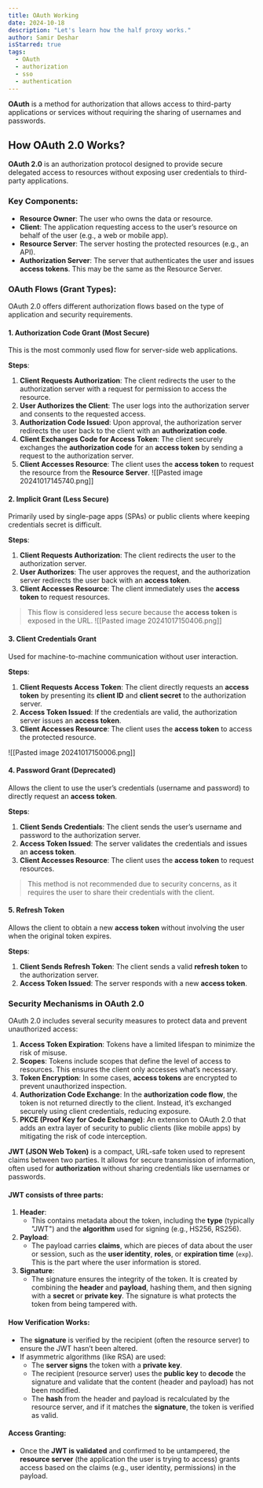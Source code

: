 ```yaml
---
title: OAuth Working
date: 2024-10-18
description: "Let's learn how the half proxy works."
author: Samir Deshar
isStarred: true
tags:
  - OAuth
  - authorization
  - sso
  - authentication
---
```


**OAuth** is a method for authorization that allows access to third-party applications or services without requiring the sharing of usernames and passwords.
## How OAuth 2.0 Works?

**OAuth 2.0** is an authorization protocol designed to provide secure delegated access to resources without exposing user credentials to third-party applications.

### **Key Components**:

- **Resource Owner**: The user who owns the data or resource.
- **Client**: The application requesting access to the user’s resource on behalf of the user (e.g., a web or mobile app).
- **Resource Server**: The server hosting the protected resources (e.g., an API).
- **Authorization Server**: The server that authenticates the user and issues **access tokens**. This may be the same as the Resource Server.

### **OAuth Flows (Grant Types)**:

OAuth 2.0 offers different authorization flows based on the type of application and security requirements.

#### 1. **Authorization Code Grant (Most Secure)**

This is the most commonly used flow for server-side web applications.

**Steps**:

1. **Client Requests Authorization**: The client redirects the user to the authorization server with a request for permission to access the resource.
2. **User Authorizes the Client**: The user logs into the authorization server and consents to the requested access.
3. **Authorization Code Issued**: Upon approval, the authorization server redirects the user back to the client with an **authorization code**.
4. **Client Exchanges Code for Access Token**: The client securely exchanges the **authorization code** for an **access token** by sending a request to the authorization server.
5. **Client Accesses Resource**: The client uses the **access token** to request the resource from the **Resource Server**.
![[Pasted image 20241017145740.png]]

#### 2. **Implicit Grant (Less Secure)**

Primarily used by single-page apps (SPAs) or public clients where keeping credentials secret is difficult.

**Steps**:

1. **Client Requests Authorization**: The client redirects the user to the authorization server.
2. **User Authorizes**: The user approves the request, and the authorization server redirects the user back with an **access token**.
3. **Client Accesses Resource**: The client immediately uses the **access token** to request resources.

> This flow is considered less secure because the **access token** is exposed in the URL.
![[Pasted image 20241017150406.png]]
#### 3. **Client Credentials Grant**

Used for machine-to-machine communication without user interaction.

**Steps**:

1. **Client Requests Access Token**: The client directly requests an **access token** by presenting its **client ID** and **client secret** to the authorization server.
2. **Access Token Issued**: If the credentials are valid, the authorization server issues an **access token**.
3. **Client Accesses Resource**: The client uses the **access token** to access the protected resource.

![[Pasted image 20241017150006.png]]
#### 4. **Password Grant (Deprecated)**

Allows the client to use the user’s credentials (username and password) to directly request an **access token**.

**Steps**:

1. **Client Sends Credentials**: The client sends the user’s username and password to the authorization server.
2. **Access Token Issued**: The server validates the credentials and issues an **access token**.
3. **Client Accesses Resource**: The client uses the **access token** to request resources.

> This method is not recommended due to security concerns, as it requires the user to share their credentials with the client.

#### 5. **Refresh Token**

Allows the client to obtain a new **access token** without involving the user when the original token expires.

**Steps**:

1. **Client Sends Refresh Token**: The client sends a valid **refresh token** to the authorization server.
2. **Access Token Issued**: The server responds with a new **access token**.

### **Security Mechanisms in OAuth 2.0**

OAuth 2.0 includes several security measures to protect data and prevent unauthorized access:

1. **Access Token Expiration**: Tokens have a limited lifespan to minimize the risk of misuse.
2. **Scopes**: Tokens include scopes that define the level of access to resources. This ensures the client only accesses what’s necessary.
3. **Token Encryption**: In some cases, **access tokens** are encrypted to prevent unauthorized inspection.
4. **Authorization Code Exchange**: In the **authorization code flow**, the token is not returned directly to the client. Instead, it’s exchanged securely using client credentials, reducing exposure.
5. **PKCE (Proof Key for Code Exchange)**: An extension to OAuth 2.0 that adds an extra layer of security to public clients (like mobile apps) by mitigating the risk of code interception.


**JWT (JSON Web Token)** is a compact, URL-safe token used to represent claims between two parties. It allows for secure transmission of information, often used for **authorization** without sharing credentials like usernames or passwords.
#### JWT consists of three parts:
1. **Header**:
    - This contains metadata about the token, including the **type** (typically "JWT") and the **algorithm** used for signing (e.g., HS256, RS256).
2. **Payload**:
    - The payload carries **claims**, which are pieces of data about the user or session, such as the **user identity**, **roles**, or **expiration time** (`exp`). This is the part where the user information is stored.
3. **Signature**:
    - The signature ensures the integrity of the token. It is created by combining the **header** and **payload**, hashing them, and then signing with a **secret** or **private key**. The signature is what protects the token from being tampered with.
#### How Verification Works:

- The **signature** is verified by the recipient (often the resource server) to ensure the JWT hasn’t been altered.
- If asymmetric algorithms (like RSA) are used:
    - The **server signs** the token with a **private key**.
    - The recipient (resource server) uses the **public key** to **decode** the signature and validate that the content (header and payload) has not been modified.
    - The **hash** from the header and payload is recalculated by the resource server, and if it matches the **signature**, the token is verified as valid.
#### Access Granting:

- Once the **JWT is validated** and confirmed to be untampered, the **resource server** (the application the user is trying to access) grants access based on the claims (e.g., user identity, permissions) in the payload.
